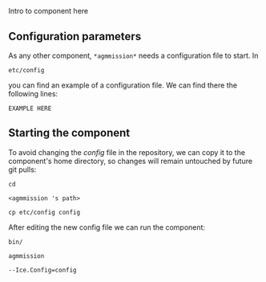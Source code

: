 ```
```
#
``` agmmission
```
Intro to component here


## Configuration parameters
As any other component,
``` *agmmission* ```
needs a configuration file to start. In

    etc/config

you can find an example of a configuration file. We can find there the following lines:

    EXAMPLE HERE


## Starting the component
To avoid changing the *config* file in the repository, we can copy it to the component's home directory, so changes will remain untouched by future git pulls:

    cd

``` <agmmission 's path> ```

    cp etc/config config

After editing the new config file we can run the component:

    bin/

```agmmission ```

    --Ice.Config=config
